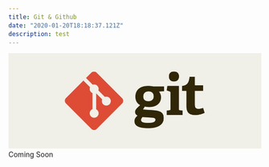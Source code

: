 ```yaml
---
title: Git & Github
date: "2020-01-20T18:18:37.121Z"
description: test
---
```


![ex_screenshot](./git-pic.jpeg)
Coming Soon
